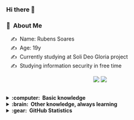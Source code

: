 ### Hi there 👋

### :space_invader: &nbsp;About Me

&nbsp;&nbsp;&nbsp;:writing_hand: &nbsp;Name: Rubens Soares \
&nbsp;&nbsp;&nbsp;:writing_hand: &nbsp;Age: 19y \
&nbsp;&nbsp;&nbsp;:writing_hand: &nbsp;Currently studying at Soli Deo Gloria project \
&nbsp;&nbsp;&nbsp;:writing_hand: &nbsp;Studying information security in free time



 <div align="center"> 
 <a href = "mailto:rubensruanbr@gmail.com"><img src="https://img.shields.io/badge/-Gmail-%23333?style=for-the-badge&logo=gmail&logoColor=white" target="_blank"></a>
 <a href="https://www.linkedin.com/in/rubenssoaresbr/" target="_blank"><img src="https://img.shields.io/badge/-LinkedIn-%230077B5?style=for-the-badge&logo=linkedin&logoColor=white" target="_blank"></a> 
 </div>
 
 ##
<details>
  <summary><b>:computer: &nbsp;Basic knowledge</b></summary>
  <br/>

![Java](https://img.shields.io/badge/JAVA-007396.svg?&style=flat&logo=java&logoColor=white)&nbsp;
![HTML5](https://img.shields.io/badge/HTML5-E34F26.svg?&style=flat&logo=html5&logoColor=white)&nbsp;
![CSS3](https://img.shields.io/badge/CSS3-%231572B6.svg?&style=flat&logo=css3&logoColor=white)&nbsp;
![JavaScript](https://img.shields.io/badge/JAVASCRIPT-323330.svg?&style=flat&logo=javascript&logoColor=%23F7DF1E)&nbsp;
![Git](https://img.shields.io/badge/GIT-%23F05033.svg?&style=flat&logo=git&logoColor=white)&nbsp;\
![GitHub](https://img.shields.io/badge/GITHUB-%23121011.svg?&style=flat&logo=github&logoColor=white)&nbsp;
![Docker](https://img.shields.io/badge/DOCKER-2496ED.svg?&style=flat&logo=docker&logoColor=white)&nbsp;
![Postgres](https://img.shields.io/badge/POSTGRES-%23316192.svg?&style=flat&logo=postgresql&logoColor=white)
![MySQL](https://img.shields.io/badge/MYSQL-4479A1.svg?&style=flat&logo=mysql&logoColor=white)\
![Gradle](https://img.shields.io/badge/GRADLE-02303A.svg?&style=flat&logo=gradle)&nbsp;
![LINUX](https://img.shields.io/badge/LINUX-FCC624?style=flat-square&logo=linux&logoColor=black)
![VSCode](https://img.shields.io/badge/VSCODE-007ACC.svg?&style=flat&logo=visual-studio-code)&nbsp;

<!-- 
Java, JSF, Primefaces, Angular, Spring, Springboot, JPA/Hibernate. 
Flutter, GetX, BLoC, MobX.
GitHub, GitLab, Docker, Ansible
Kotlin, Firebase.
Ant, Maven, Gradle, 
VSCode, Eclipse, IntelliJ IDEA.
HTML, CSS, JavaScript, TypeScript.
postgresql, pgadmin, mysql, sqlite.
TDD, BDD, DDD
clean architecture, hexagonal architecture, onion architecture, mvc, mvvm.
linux
-->
</details>

<details>
  <summary><b>:brain: &nbsp;Other knowledge, always learning</b></summary>
  <br/>


![Nginx](https://img.shields.io/badge/NGINX-269539.svg?&style=flat&logo=nginx&logoColor=white)&nbsp;
![BDD](https://img.shields.io/badge/BEHAVIOR%20DD-4479A1.svg?&style=flat&logo=bdd&logoColor=white)&nbsp;
![Python](https://img.shields.io/badge/PYTHON-3776AB.svg?&style=flat&logo=python&logoColor=white)&nbsp;\
![IntelliJ](https://img.shields.io/badge/INTELLIJ-000000.svg?&style=flat&logo=intellij-idea)&nbsp;
![SCRUM](https://img.shields.io/badge/SCRUM-6DB33F.svg?&style=flat&logo=ddd&logoColor=white)&nbsp;
![KALI_LINUX](https://img.shields.io/badge/KALI_LINUX-007ACC.svg?&style=flat&logo=ddd&logoColor=blue)&nbsp;
![REST API](https://img.shields.io/badge/REST-02569B.svg?&style=flat&logo=rest&logoColor=white)&nbsp;


</details>

 
<details>
<summary><b>:gear: &nbsp;GitHub Statistics</b></summary>
<div align="center">
  <a href="https://github.com/rubenssoares-br">
  <img height="180em" src="https://github-readme-stats.vercel.app/api?username=rubenssoares-br&show_icons=true&theme=dark&include_all_commits=true&count_private=true"/>
  <img height="180em" src="https://github-readme-stats.vercel.app/api/top-langs/?username=rubenssoares-br&layout=compact&langs_count=7&theme=dark"/>
<p align="right">
 <p align="center">
        <img height="137px" src="https://github-readme-streak-stats.herokuapp.com/?user=rubenssoares-br&hide_border=true&theme=dark" />
    </p>
  </details>



   
</div>
   
 

 
